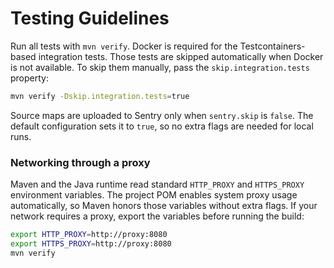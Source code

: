 # Testing Guidelines

Run all tests with `mvn verify`.
Docker is required for the Testcontainers-based integration tests.
Those tests are skipped automatically when Docker is not available.
To skip them manually, pass the `skip.integration.tests` property:

```bash
mvn verify -Dskip.integration.tests=true
```
Source maps are uploaded to Sentry only when `sentry.skip` is `false`.
The default configuration sets it to `true`, so no extra flags are needed for local runs.

### Networking through a proxy

Maven and the Java runtime read standard `HTTP_PROXY` and `HTTPS_PROXY`
environment variables. The project POM enables system proxy usage
automatically, so Maven honors those variables without extra flags.
If your network requires a proxy, export the variables before running
the build:

```bash
export HTTP_PROXY=http://proxy:8080
export HTTPS_PROXY=http://proxy:8080
mvn verify
```

